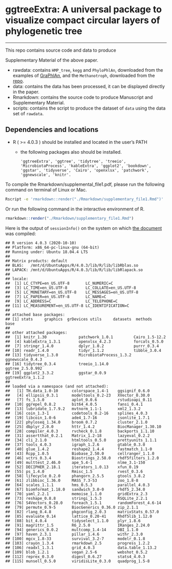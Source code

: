 <!-- README.md is generated from README.Rmd. Please edit that file -->

# ggtreeExtra: A universal package to visualize compact circular layers of phylogenetic tree

<!--If you use this work in published research, please cite:
    Shuangbin Xu, Zehan Dai, Pingfan Guo, Xiaocong Fu, Shanshan Liu, Lang Zhou, Wenli Tang, Tingze Feng, Meijun Chen, Li Zhan and GuangChuang Yu*. ggtreeExtra: An R package to visualize compact circular layers of phylogenetic tree, XXX, XXX, XXX -->

-----

This repo contains source code and data to produce
<!--Manuscript and-->Supplementary Material of the above paper.

  - rawdata: contains `HMP_tree`, `kegg` and `PhyloPhlAn`, downloaded
    from the examples of
    [GraPhlAn](https://github.com/biobakery/graphlan/tree/master/examples),
    and the `Methanotroph`, downloaded from the
    [repo](https://github.com/TheWrightonLab/Methanotroph_rpS3Analyses_SmithWrighton2018).
  - data: contains the data has been processed, it can be displayed
    directly in the paper.
  - Rmarkdown: contains the source code to produce Manuscript and
    Supplementary Material.
  - scripts: contains the script to produce the dataset of `data` using
    the data set of `rawdata`.

## Dependencies and locations

<!-- - GNU Make should be located in the user’s PATH -->
<!-- - Python (2 or 3) should be installed and located in the user’s PATH -->
<!--and `Biopython` also should be installed. -->

  - R ( \>= 4.0.3 ) should be installed and located in the user’s PATH
      - the following packages also should be installed.
        
        `'ggtreeExtra', 'ggtree', 'tidytree', 'treeio',
        'MicrobiotaProcess', 'kableExtra', 'ggplot2', 'bookdown',
        'ggstar', 'tidyverse', 'Cairo', 'openxlsx', 'patchwork',
        'ggnewscale', 'knitr'.`

To compile the <!-- Rmarkdown/manuscript.docx and -->
Rmarkdown/supplemental\_file1.pdf, please run the following command on
terminal of Linux or Mac.

<!-- ```r
make manuscript && make supple 
``` -->

``` bash
Rscript -e 'rmarkdown::render("./Rmarkdown/supplementary_file1.Rmd")'
```

Or run the following command in the interactive environment of R.

``` r
rmarkdown::render("./Rmarkdown/supplementary_file1.Rmd")
```

Here is the output of `sessionInfo()` on the system on which [the
document](https://github.com/YuLab-SMU/plotting-tree-with-data-using-ggtreeExtra/blob/master/Rmarkdown/supplementary_file.pdf)
was compiled:

    ## R version 4.0.3 (2020-10-10)
    ## Platform: x86_64-pc-linux-gnu (64-bit)
    ## Running under: Ubuntu 18.04.4 LTS
    ## 
    ## Matrix products: default
    ## BLAS:   /mnt/d/UbuntuApps/R/4.0.3/lib/R/lib/libRblas.so
    ## LAPACK: /mnt/d/UbuntuApps/R/4.0.3/lib/R/lib/libRlapack.so
    ## 
    ## locale:
    ##  [1] LC_CTYPE=en_US.UTF-8       LC_NUMERIC=C              
    ##  [3] LC_TIME=en_US.UTF-8        LC_COLLATE=en_US.UTF-8    
    ##  [5] LC_MONETARY=en_US.UTF-8    LC_MESSAGES=en_US.UTF-8   
    ##  [7] LC_PAPER=en_US.UTF-8       LC_NAME=C                 
    ##  [9] LC_ADDRESS=C               LC_TELEPHONE=C            
    ## [11] LC_MEASUREMENT=en_US.UTF-8 LC_IDENTIFICATION=C       
    ## 
    ## attached base packages:
    ## [1] stats     graphics  grDevices utils     datasets  methods   base     
    ## 
    ## other attached packages:
    ##  [1] knitr_1.30              patchwork_1.0.1         Cairo_1.5-12.2         
    ##  [4] kableExtra_1.3.1        openxlsx_4.2.3          forcats_0.5.0          
    ##  [7] stringr_1.4.0           dplyr_1.0.2             purrr_0.3.4            
    ## [10] readr_1.4.0             tidyr_1.1.2             tibble_3.0.4           
    ## [13] tidyverse_1.3.0         MicrobiotaProcess_1.3.2 ggnewscale_0.4.3       
    ## [16] tidytree_0.3.4          treeio_1.14.0           ggtree_2.5.0.992       
    ## [19] ggplot2_3.3.2           ggstar_0.0.9            ggtreeExtra_1.1.2      
    ## 
    ## loaded via a namespace (and not attached):
    ##   [1] TH.data_1.0-10      colorspace_1.4-1    ggsignif_0.6.0     
    ##   [4] ellipsis_0.3.1      modeltools_0.2-23   XVector_0.30.0     
    ##   [7] fs_1.5.0            aplot_0.0.6         rstudioapi_0.11    
    ##  [10] ggrepel_0.8.2       bit64_4.0.5         fansi_0.4.1        
    ##  [13] lubridate_1.7.9.2   mvtnorm_1.1-1       xml2_1.3.2         
    ##  [16] coin_1.3-1          codetools_0.2-16    splines_4.0.3      
    ##  [19] libcoin_1.0-6       ade4_1.7-16         jsonlite_1.7.1     
    ##  [22] phyloseq_1.34.0     broom_0.7.2         cluster_2.1.0      
    ##  [25] dbplyr_2.0.0        httr_1.4.2          BiocManager_1.30.10
    ##  [28] compiler_4.0.3      rvcheck_0.1.8       backports_1.1.10   
    ##  [31] assertthat_0.2.1    Matrix_1.2-18       lazyeval_0.2.2     
    ##  [34] cli_2.1.0           htmltools_0.5.0     prettyunits_1.1.1  
    ##  [37] tools_4.0.3         igraph_1.2.6        gtable_0.3.0       
    ##  [40] glue_1.4.2          reshape2_1.4.4      fastmatch_1.1-0    
    ##  [43] Rcpp_1.0.5          Biobase_2.50.0      cellranger_1.1.0   
    ##  [46] vctrs_0.3.4         Biostrings_2.58.0   rhdf5filters_1.2.0 
    ##  [49] multtest_2.46.0     ape_5.4-1           nlme_3.1-150       
    ##  [52] DECIPHER_2.18.1     iterators_1.0.13    xfun_0.19          
    ##  [55] ps_1.4.0            Rmisc_1.5           rvest_0.3.6        
    ##  [58] lifecycle_0.2.0     phangorn_2.5.5      gtools_3.8.2       
    ##  [61] zlibbioc_1.36.0     MASS_7.3-53         zoo_1.8-8          
    ##  [64] scales_1.1.1        hms_0.5.3           parallel_4.0.3     
    ##  [67] biomformat_1.18.0   sandwich_3.0-0      rhdf5_2.34.0       
    ##  [70] yaml_2.2.1          memoise_1.1.0       gridExtra_2.3      
    ##  [73] reshape_0.8.8       stringi_1.5.3       RSQLite_2.2.1      
    ##  [76] S4Vectors_0.28.0    foreach_1.5.1       randomForest_4.6-14
    ##  [79] permute_0.9-5       BiocGenerics_0.36.0 zip_2.1.1          
    ##  [82] rlang_0.4.8         pkgconfig_2.0.3     matrixStats_0.57.0 
    ##  [85] evaluate_0.14       lattice_0.20-41     Rhdf5lib_1.12.0    
    ##  [88] bit_4.0.4           tidyselect_1.1.0    plyr_1.8.6         
    ##  [91] magrittr_1.5        R6_2.5.0            IRanges_2.24.0     
    ##  [94] generics_0.0.2      multcomp_1.4-14     DBI_1.1.0          
    ##  [97] haven_2.3.1         pillar_1.4.6        withr_2.3.0        
    ## [100] mgcv_1.8-33         survival_3.2-7      modelr_0.1.8       
    ## [103] crayon_1.3.4        rmarkdown_2.5       progress_1.2.2     
    ## [106] readxl_1.3.1        grid_4.0.3          data.table_1.13.2  
    ## [109] blob_1.2.1          vegan_2.5-6         webshot_0.5.2      
    ## [112] reprex_0.3.0        digest_0.6.27       stats4_4.0.3       
    ## [115] munsell_0.5.0       viridisLite_0.3.0   quadprog_1.5-8
